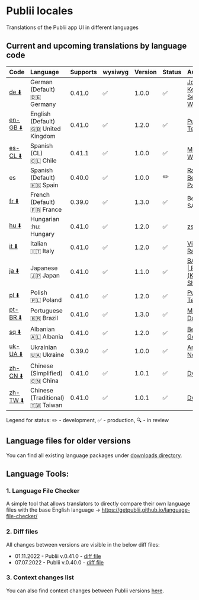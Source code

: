 # Publii locales
Translations of the Publii app UI in different languages

## Current and upcoming translations by language code

| Code                                                                                                          | Language                                          | Supports  | wysiwyg            | Version | Status             | Author                                                          |
| :------------------------------------------------------------------------------------------------------------ | :------------------------------------------------ | :-------- | :----------------- | :------ | :----------------- | :-------------------------------------------------------------- |
| [de :arrow_down:](https://github.com/GetPublii/Publii-ui-locales/blob/main/downloads/0.41.0/de.zip)           | German (Default)<br>:de: Germany                  | 0.41.0    | :white_check_mark: | 1.0.0   | :white_check_mark: | [Johannes Keyser](https://github.com/JoKeyser), [Sebastian Wiemer](https://github.com/snwiem)                 |
| [en-GB :arrow_down:](https://github.com/GetPublii/Publii-ui-locales/blob/main/downloads/0.41.0/en-gb.zip)     | English (Default)<br>:uk: United Kingdom          | 0.41.0    | :white_check_mark: | 1.2.0   | :white_check_mark: | [Publii Team](https://github.com/GetPublii)                     |
| [es-CL :arrow_down:](https://github.com/elmikewalsh/Publii-ui-locales/raw/main/downloads/0.41.1/es-cl.zip)                                                                                                            | Spanish (CL)<br>:chile: Chile                   | 0.41.1    | :white_check_mark: | 1.0.0   | :white_check_mark:          | [Michael Walsh](https://github.com/elmikewalsh)         |                     |
| es                                                                                                            | Spanish (Default)<br>:es: Spain                   | 0.40.0    | :white_check_mark: | 1.0.0   | :pencil2:          | [Ramon Benitez-Pagan](https://github.com/rbenitezpagan)         
| [fr :arrow_down:](https://github.com/GetPublii/Publii-ui-locales/blob/main/downloads/0.39.0/fr.zip)           | French (Default)<br>:fr: France                   | 0.39.0    | :white_check_mark: | 1.3.0   | :white_check_mark: | Benoit SALLÉ                                                    |
| [hu :arrow_down:](https://github.com/GetPublii/Publii-ui-locales/blob/main/downloads/0.41.0/hu.zip)   |Hungarian<br>:hu: Hungary  | 0.41.0  | :white_check_mark:  | 1.2.0 | :white_check_mark:  | [zslaszlo](https://github.com/zslaszlo) |
| [it :arrow_down:](https://github.com/GetPublii/Publii-ui-locales/blob/main/downloads/0.41.0/it.zip)           | Italian<br>:it: Italy                             | 0.41.0    | :white_check_mark: | 1.2.0   | :white_check_mark: | [Vittorio Ramponi](https://github.com/gpsblues)                 |
| [ja :arrow_down:](https://github.com/GetPublii/Publii-ui-locales/blob/main/downloads/0.41.0/ja.zip)           | Japanese<br>:jp: Japan                            | 0.41.0    | :white_check_mark: | 1.1.0   | :white_check_mark: | [BALLOON \| FU-SEN <br>(Keiichi Shiga)](https://github.com/fu-sen)   |
| [pl :arrow_down:](https://github.com/GetPublii/Publii-ui-locales/blob/main/downloads/0.41.0/pl.zip)           | Polish<br>:poland: Poland                         | 0.41.0    | :white_check_mark: | 1.2.0   | :white_check_mark: | [Publii Team](https://github.com/GetPublii)                     |
| [pt-BR :arrow_down:](https://github.com/GetPublii/Publii-ui-locales/blob/main/downloads/0.41.0/pt-br.zip)     | Portuguese<br>:brazil: Brazil                     | 0.41.0    | :white_check_mark: | 1.3.0   | :white_check_mark: | [Marcio Duarte](https://github.com/pagelab)                     |
| [sq :arrow_down:](https://github.com/GetPublii/Publii-ui-locales/blob/main/downloads/0.41.0/sq.zip)           | Albanian<br>:albania: Albania                     | 0.41.0    | :white_check_mark: | 1.2.0   | :white_check_mark: | [Besmir Godole](https://github.com/bgodole)                     |
| [uk-UA :arrow_down:](https://github.com/GetPublii/Publii-ui-locales/blob/main/downloads/0.39.0/uk-ua.zip)     | Ukrainian<br>:ukraine: Ukraine                    | 0.39.0    | :white_check_mark: | 1.0.0   | :white_check_mark: | [Andrew Notea](https://github.com/andrewnotea)                  |
| [zh-CN :arrow_down:](https://github.com/GetPublii/Publii-ui-locales/blob/main/downloads/0.41.0/zh-cn.zip)     | Chinese (Simplified)<br>:cn: China                | 0.41.0    | :white_check_mark: | 1.0.1   | :white_check_mark: | [Dyxang](https://github.com/dyxang)                             |
| [zh-TW :arrow_down:](https://github.com/GetPublii/Publii-ui-locales/blob/main/downloads/0.41.0/zh-tw.zip)     | Chinese (Traditional)<br>:taiwan: Taiwan          | 0.41.0    | :white_check_mark: | 1.0.1   | :white_check_mark: | [Dyxang](https://github.com/dyxang)                             |

Legend for status: :pencil2: - development, :white_check_mark: - production, :mag: - in review

## Language files for older versions

You can find all existing language packages under [downloads directory](https://github.com/GetPublii/Publii-ui-locales/blob/main/downloads/).
## Language Tools:

### 1. Language File Checker

A simple tool that allows translators to directly compare their own language files with the base English language &rarr; https://getpublii.github.io/language-file-checker/

### 2. Diff files

All changes between versions are visible in the below diff files:

* 01.11.2022 - Publii v.0.41.0 - [diff file](https://github.com/GetPublii/Publii-ui-locales/blob/main/diff-files/v.0.41.0.diff)
* 07.07.2022 - Publii v.0.40.0 - [diff file](https://github.com/GetPublii/Publii-ui-locales/blob/main/diff-files/v.0.40.0.diff)

### 3. Context changes list

You can also find context changes between Publii versions [here](https://github.com/GetPublii/Publii-ui-locales/tree/main/changes-list).
